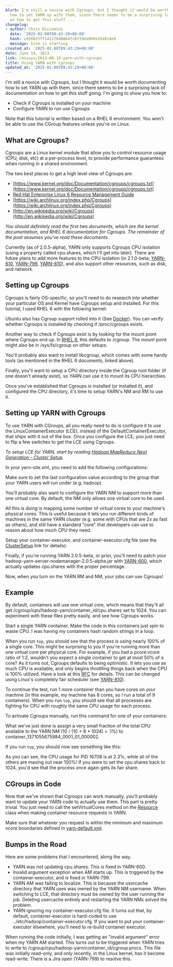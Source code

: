 ```yaml
---
blurb: I'm still a novice with Cgroups, but I thought it would be worth documenting
  how to set YARN up with them, since there seems to be a surprising lack of documentation
  on how to get this stuff ...
changelog:
- author: Chris Riccomini
  date: '2025-02-08T09:43:29+08:00'
  hash: c458b25ff141276d08b4fc8719ea0b9a164014e0
  message: Site is starting
created_at: '2025-02-08T09:43:29+08:00'
date: June 14, 2013
link: /essays/2013-06-14-yarn-with-cgroups
title: Using YARN with Cgroups
updated_at: '2025-02-08T09:43:29+08:00'
---
```


I'm still a novice with Cgroups, but I thought it would be worth documenting how to set YARN up with them, since there seems to be a surprising lack of documentation on how to get this stuff going. I'm going to show you how to:

* Check if Cgroups is installed on your machine
* Configure YARN to run use Cgroups

Note that this tutorial is written based on a RHEL 6 environment. You won't be able to use the CGroup features unless you're on Linux.

## What are Cgroups?

Cgroups are a Linux kernel module that allow you to control resource usage (CPU, disk, etc) at a per-process level, to provide performance guarantees when running in a shared environment.

The two best places to get a high level view of Cgroups are:

* [https://www.kernel.org/doc/Documentation/cgroups/cgroups.txt](https://www.kernel.org/doc/Documentation/cgroups/cgroups.txt)
* [Red Hat Enterprise Linux 6 Resource Management Guide](https://access.redhat.com/site/documentation/en-US/Red_Hat_Enterprise_Linux/6/pdf/Resource_Management_Guide/Red_Hat_Enterprise_Linux-6-Resource_Management_Guide-en-US.pdf)
* [https://wiki.archlinux.org/index.php/Cgroups](https://wiki.archlinux.org/index.php/Cgroups)
* [http://en.wikipedia.org/wiki/Cgroups](http://en.wikipedia.org/wiki/Cgroups)

*You should definitely read the first two documents, which are the kernel documentation, and RHEL 6 documentation for Cgroups. The remainder of the post assumes you've read these documents.*

Currently (as of 2.0.5-alpha), YARN only supports Cgroups CPU isolation (using a property called cpu.shares, which I'll get into later). There are future plans to add more features to the CPU isolation (in 2.1.0-beta; [YARN-610](https://issues.apache.org/jira/browse/YARN-600), [YARN-799](https://issues.apache.org/jira/browse/YARN-799), [YARN-810](https://issues.apache.org/jira/browse/YARN-810)), and also support other resources, such as disk, and network.

## Setting up Cgroups

Cgroups is fairly OS-specific, so you'll need to do research into whether your particular OS and Kernel have Cgroups setup and installed. For this tutorial, I used RHEL 6 with the following kernel:

<script src="https://gist.github.com/5784586.js"> </script>

Ubuntu also has Cgroup support rolled into it (See [Docker](http://www.docker.io/)). You can verify whether Cgroups is installed by checking if /proc/cgroups exists.

<script src="https://gist.github.com/5784621.js"> </script>

Another way to check if Cgroups exist is by looking for the mount point where Cgroups end up. In [RHEL 6](https://access.redhat.com/site/documentation/en-US/Red_Hat_Enterprise_Linux/6/pdf/Resource_Management_Guide/Red_Hat_Enterprise_Linux-6-Resource_Management_Guide-en-US.pdf), this defaults to /cgroup. The mount point might also be in /sys/fs/cgroup on other setups.

You'll probably also want to install libcgroup, which comes with some handy tools (as mentioned in the RHEL 6 documents, linked above).

<script src="https://gist.github.com/5784697.js"> </script>

Finally, you'll want to setup a CPU directory inside the Cgroup root folder (if one doesn't already exist), so YARN can use it to mount its CPU hierarchies.

<script src="https://gist.github.com/5784740.js"> </script>

Once you've established that Cgroups is installed (or installed it), and configured the CPU directory, it's time to setup YARN's NM and RM to use it.

## Setting up YARN with Cgroups

To use YARN with CGroups, all you really need to do is configure it to use the LinuxContainerExecutor (LCE), instead of the DefaultContainerExecutor, that ships with it out of the box. Once you configure the LCE, you just need to flip a few switches to get the LCE using Cgroups.

*To setup LCE for YARN, start by reading [Hadoop MapReduce Next Generation - Cluster Setup](http://hadoop.apache.org/docs/current/hadoop-project-dist/hadoop-common/ClusterSetup.html).*

In your yarn-site.xml, you need to add the following configurations:

<script src="https://gist.github.com/5784750.js"> </script>

Make sure to set the last configuration value according to the group that your YARN users will run under (e.g. hadoop). 

You'll probably also want to configure the YARN NM to support more than one virtual core. By default, the NM only allows one virtual core to be used.

<script src="https://gist.github.com/5784838.js"> </script>

All this is doing is mapping some number of virtual cores to your machine's physical cores. This is useful because it lets you run different kinds of machines in the same YARN cluster (e.g. some with CPUs that are 2x as fast as others), and still have a standard "core" that developers can use to reason about how much CPU they need.

Setup your container-executor, and container-executor.cfg file (see the [ClusterSetup](http://hadoop.apache.org/docs/current/hadoop-project-dist/hadoop-common/ClusterSetup.html) link for details):

<script src="https://gist.github.com/5785070.js"> </script>

Finally, if you're running YARN 2.0.5-beta, or prior, you'll need to patch your hadoop-yarn-server-nodemanager-2.0.5-alpha.jar with [YARN-600](https://issues.apache.org/jira/browse/YARN-600), which actually updates cpu.shares with the proper percentage.

Now, when you turn on the YARN RM and NM, your jobs can use Cgroups!

<script src="https://gist.github.com/5784890.js"> </script>

## Example

By default, containers will use one virtual core, which means that they'll all get /cgroup/cpu/hadoop-yarn/container_id/cpu.shares set to 1024. You can experiment with these files pretty easily, and see how Cgroups works.

Start a single YARN container. Make the code in this containers just spin to waste CPU. I was having my containers hash random strings in a loop.

<script src="https://gist.github.com/5784924.js"> </script>

When you run `top`, you should see that the process is using nearly 100% of a single core. This might be surprising to you if you're running more than one virtual core per physical core. For example, if you had a pcore:vcore ratio of 1:2, wouldn't you expect a single container to get at most 50% of a core? As it turns out, Cgroups defaults to being optimistic. It lets you use as much CPU is available, and only begins throttling things back when the CPU is 100% utilized. Have a look at this [RFC](http://lwn.net/Articles/336127) for details. This can be changed using Linux's completely fair scheduler (see [YARN-810](https://issues.apache.org/jira/browse/YARN-810)).

To continue the test, run 1 more container than you have cores on your machine (in this example, my machine has 8 cores, so I run a total of 9 containers). When you run `top`, you should see that all processes are fighting for CPU with roughly the same CPU usage for each process.

To activate Cgroups manually, run this command for one of your containers:

<script src="https://gist.github.com/5784941.js"> </script>

What we've just done is assign a very small fraction of the total CPU available to the YARN NM (10 / (10 + 8 * 1024) = .1%) to container_1371055675984_0001_01_000002.

If you run `top`, you should now see something like this:

<script src="https://gist.github.com/5784993.js"> </script>

As you can see, the CPU usage for PID 16708 is at 2.3%, while all of the others are maxing out near 100%! If you were to set the cpu.shares back to 1024, you'd see that the process once again gets its fair share.

## CGroups in Code

Now that we've shown that Cgroups can work manually, you'll probably want to update your YARN code to actually use them. This part is pretty trivial. You just need to call the setVirtualCores method on the [Resource](http://hadoop.apache.org/docs/current/api/org/apache/hadoop/yarn/api/records/Resource.html) class when making container resource requests in YARN.

Make sure that whatever you request is within the minimum and maximum vcore boundaries defined in [yarn-default.xml](http://hadoop.apache.org/docs/current/hadoop-yarn/hadoop-yarn-common/yarn-default.xml).

## Bumps in the Road

Here are some problems that I encountered, along the way.

* YARN was not updating cpu.shares. This is fixed in YARN-600.
* Invalid argument exception when AM starts up. This is triggered by the container-executor, and is fixed in YARN-799.
* YARN AM was failing to localize. This is because the usercache directory that YARN uses was owned by the YARN NM username. When switching to LCE, that directory must be owned by the user running the job. Deleting usercache entirely and restarting the YARN NMs solved the problem.
* YARN ignoring my container-executor.cfg file. It turns out that, by default, container-executor is hard-coded to use ../etc/hadoop/container-executor.cfg. If you want to put your container-executor elsewhere, you'll need to re-build container executor.

<script src="https://gist.github.com/5785113.js"> </script>

When running the code initially, I was getting an "invalid argument" error when my YARN AM started. This turns out to be triggered when YARN tries to write to /cgroup/cpu/hadoop-yarn/container_id/cgroup.procs. This file was initially read-only, and only recently, in the Linux kernel, has it become read-write. There is a Jira open (YARN-799) to resolve this.